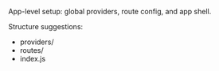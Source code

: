 App-level setup: global providers, route config, and app shell.

Structure suggestions:
- providers/
- routes/
- index.js